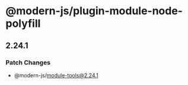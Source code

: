 # @modern-js/plugin-module-node-polyfill

## 2.24.1

### Patch Changes

- @modern-js/module-tools@2.24.1
